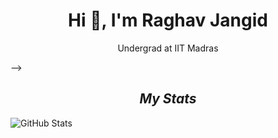 <h1 align="center">Hi 👋, I'm Raghav Jangid</h1>
<!--
--> 


<p align="center">Undergrad at IIT Madras</p>

<!--
-->
--> <h2 align="center">*My Stats*</h2>
![GitHub Stats](https://github-readme-stats.vercel.app/api?username=Raghav-J402&theme=radical)
